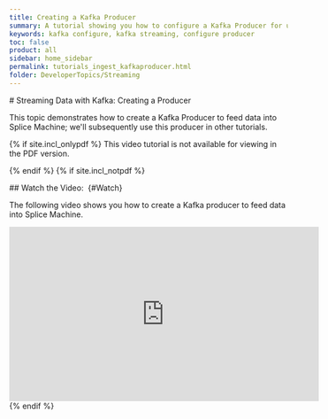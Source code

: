 ```yaml
---
title: Creating a Kafka Producer
summary: A tutorial showing you how to configure a Kafka Producer for use with Splice Machine.
keywords: kafka configure, kafka streaming, configure producer
toc: false
product: all
sidebar: home_sidebar
permalink: tutorials_ingest_kafkaproducer.html
folder: DeveloperTopics/Streaming
---
```

<section>
<div class="TopicContent" data-swiftype-index="true" markdown="1">
# Streaming Data with Kafka: Creating a Producer

This topic demonstrates how to create a Kafka Producer to feed data into
Splice Machine; we'll subsequently use this producer in other tutorials.

{% if site.incl_onlypdf %}
This video tutorial is not available for viewing in the PDF version.</p>
{% endif %}
{% if site.incl_notpdf %}
<div markdown="1">
## Watch the Video:    {#Watch}

The following video shows you how to create a Kafka producer to feed
data into Splice Machine.

<div class="centered" markdown="1">
<iframe class="youtube-player_0"
src="https://www.youtube.com/embed/wXOKo-7q4Ls?" frameborder="0"
allowfullscreen="1" width="560px" height="315px"></iframe>

</div>
</div>
{% endif %}
</div>
</section>
